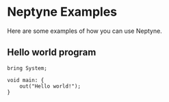 # Neptyne Examples
Here are some examples of how you can use Neptyne.

## Hello world program
```npt
bring System;

void main: {
	out("Hello world!");
}
```
